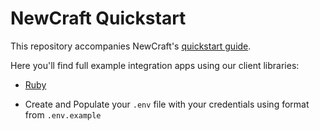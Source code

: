 # NewCraft Quickstart

This repository accompanies NewCraft's [quickstart guide](https://newcraft.readme.io/reference).

Here you'll find full example integration apps using our client libraries:
- [Ruby](https://github.com/NewCraftHQ/quickstart/tree/master/ruby)

- Create and Populate your `.env` file with your credentials using format from `.env.example`
